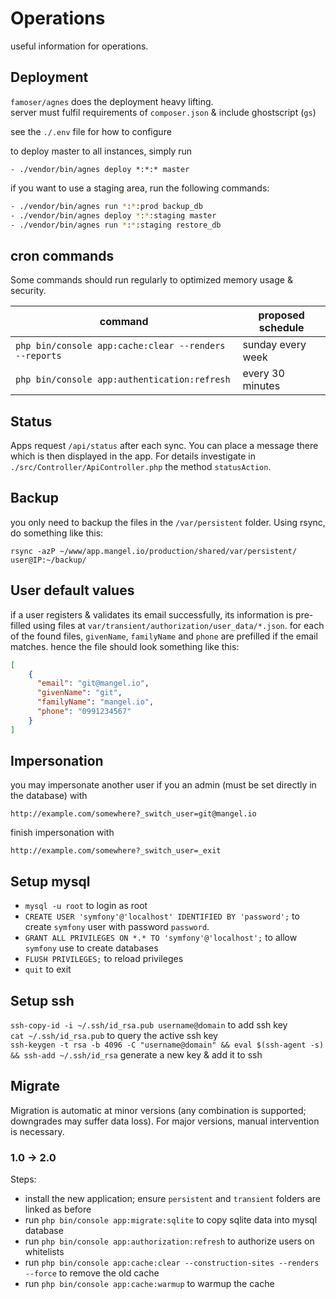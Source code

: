 # Operations
useful information for operations.

## Deployment

`famoser/agnes` does the deployment heavy lifting.  
server must fulfil requirements of `composer.json` & include ghostscript (`gs`)  

see the `./.env` file for how to configure

to deploy master to all instances, simply run
```
- ./vendor/bin/agnes deploy *:*:* master 
```

if you want to use a staging area, run the following commands:
```bash
- ./vendor/bin/agnes run *:*:prod backup_db
- ./vendor/bin/agnes deploy *:*:staging master
- ./vendor/bin/agnes run *:*:staging restore_db
```

## cron commands

Some commands should run regularly to optimized memory usage & security.

| command | proposed schedule |
|----------------------------------------------------| --- |
| `php bin/console app:cache:clear --renders --reports` | sunday every week |
| `php bin/console app:authentication:refresh` | every 30 minutes |

## Status

Apps request `/api/status` after each sync. You can place a message there which is then displayed in the app.
For details investigate in `./src/Controller/ApiController.php` the method `statusAction`.

## Backup

you only need to backup the files in the `/var/persistent` folder.
Using rsync, do something like this: 
```
rsync -azP ~/www/app.mangel.io/production/shared/var/persistent/ user@IP:~/backup/
```

## User default values
 
if a user registers & validates its email successfully, its information is pre-filled using files at `var/transient/authorization/user_data/*.json`.
for each of the found files, `givenName`, `familyName` and `phone` are prefilled if the email matches.
hence the file should look something like this:
```json
[
    {
      "email": "git@mangel.io",
      "givenName": "git",
      "familyName": "mangel.io",
      "phone": "0991234567"
    }
]
```

## Impersonation

you may impersonate another user if you an admin (must be set directly in the database) with 
```
http://example.com/somewhere?_switch_user=git@mangel.io
```

finish impersonation with
```
http://example.com/somewhere?_switch_user=_exit
```

## Setup mysql

- `mysql -u root` to login as root
- `CREATE USER 'symfony'@'localhost' IDENTIFIED BY 'password';` to create `symfony` user with password `password`.
- `GRANT ALL PRIVILEGES ON *.* TO 'symfony'@'localhost';` to allow `symfony` use to create databases
- `FLUSH PRIVILEGES;` to reload privileges
- `quit` to exit 

## Setup ssh

`ssh-copy-id -i ~/.ssh/id_rsa.pub username@domain` to add ssh key  
`cat ~/.ssh/id_rsa.pub` to query the active ssh key  
`ssh-keygen -t rsa -b 4096 -C "username@domain" && eval $(ssh-agent -s) && ssh-add ~/.ssh/id_rsa` generate a new key & add it to ssh  

## Migrate

Migration is automatic at minor versions (any combination is supported; downgrades may suffer data loss).
For major versions, manual intervention is necessary.

### 1.0 -> 2.0

Steps:
- install the new application; ensure `persistent` and `transient` folders are linked as before
- run `php bin/console app:migrate:sqlite` to copy sqlite data into mysql database
- run `php bin/console app:authorization:refresh` to authorize users on whitelists
- run `php bin/console app:cache:clear --construction-sites --renders --force` to remove the old cache
- run `php bin/console app:cache:warmup` to warmup the cache
